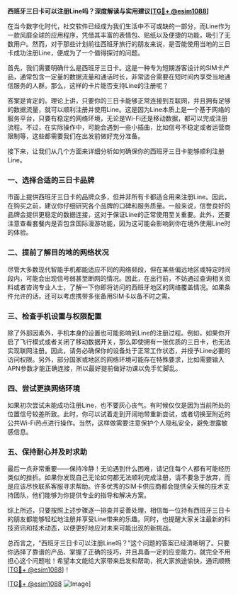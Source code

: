 **西班牙三日卡可以注册Line吗？深度解读与实用建议[[TG💪+ @esim1088](https://t.me/s/esim1088)]**

在当今数字化时代，社交软件已经成为我们生活中不可或缺的一部分，而Line作为一款风靡全球的应用程序，凭借其丰富的表情包、贴纸以及便捷的功能，吸引了无数用户。然而，对于那些计划前往西班牙旅行的朋友来说，是否能使用当地的三日卡成功注册Line，便成为了一个值得探讨的问题。

首先，我们需要明确什么是西班牙三日卡。这是一种专为短期游客设计的SIM卡产品，通常包含一定量的数据流量和通话时长，非常适合需要在短时间内享受当地通信服务的人群。那么，这样的卡片能否支持Line的注册呢？

答案是肯定的。理论上讲，只要你的三日卡能够正常连接到互联网，并且拥有足够的数据流量，就可以顺利注册并使用Line。这是因为Line本质上是一个基于网络的服务平台，只要有稳定的网络环境，无论是Wi-Fi还是移动数据，都可以完成注册流程。不过，在实际操作中，可能会遇到一些小插曲，比如信号不稳定或者运营商限制等，这些都需要我们在出发前做好充分准备。

接下来，让我们从几个方面来详细分析如何确保你的西班牙三日卡能够顺利注册Line。

### 一、选择合适的三日卡品牌

市面上提供西班牙三日卡的品牌众多，但并非所有卡都适合用来注册Line。因此，在购买之前，建议你仔细研究各个品牌的口碑和服务质量。一般来说，信誉良好的品牌会提供更稳定的数据连接，这对于保证Line的正常使用至关重要。此外，还要注意查看套餐内是否包含国际漫游功能，因为这可能会影响到你在境外使用Line时的体验。

### 二、提前了解目的地的网络状况

尽管大多数现代智能手机都能适应不同的网络频段，但在某些偏远地区或特定时间段内，可能会出现信号弱甚至断网的情况。因此，在出行前，不妨通过查询相关资料或者咨询专业人士，了解一下你即将访问的西班牙地区的网络覆盖情况。如果条件允许的话，还可以考虑携带多张备用SIM卡以备不时之需。

### 三、检查手机设置与权限配置

除了外部因素外，手机本身的设置也可能影响到Line的注册过程。例如，如果你开启了飞行模式或者关闭了移动数据开关，那么即使拥有一张优质的三日卡，也无法实现联网注册。因此，请务必确保你的设备处于正常工作状态，并授予Line必要的访问权限。另外，部分国家或地区的网络环境可能存在特殊要求，比如需要输入APN参数才能正确连接，所以最好提前做好功课以免手忙脚乱。

### 四、尝试更换网络环境

如果初次尝试未能成功注册Line，也不要灰心丧气。有时候仅仅是因为当前所处的位置信号较差所致。此时，你可以试着走到开阔地带重新尝试，或者切换至附近的公共Wi-Fi热点进行操作。当然，这样做需要注意保护个人隐私安全，避免泄露敏感信息。

### 五、保持耐心并及时求助

最后一点非常重要——保持冷静！无论遇到什么困难，请记住每个人都有可能经历类似的挫折。如果你发现自己无论如何都无法顺利完成注册，请不要急于放弃，而是应该尽快联系客服寻求帮助。许多优秀的SIM卡供应商都会提供全天候的技术支持团队，他们能够为你提供专业的指导和解决方案。

综上所述，只要按照上述步骤逐一排查并妥善处理，相信每一位持有西班牙三日卡的朋友都能够轻松地注册并享受Line带来的乐趣。同时，也提醒大家关注最新的科技资讯和技术动态，以便更好地应对未来可能出现的新挑战。

总而言之，“西班牙三日卡可以注册Line吗？”这个问题的答案已经清晰明了。只要你选择了靠谱的产品、掌握了正确的技巧，并且具备一定的应变能力，就完全不用担心这个问题啦！希望本文能给大家带来启发和帮助，祝大家旅途愉快，通讯顺畅[[TG💪+ @esim1088](https://t.me/s/esim1088)]！

[[TG💪+ @esim1088](https://t.me/s/esim1088) ![Image](https://i.postimg.cc/4NQfJmqS/Snipaste-2025-05-13-00-14-12.png)]